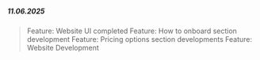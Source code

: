 ##### 11.06.2025

> Feature: Website UI completed
> Feature: How to onboard section development
> Feature: Pricing options section developments
> Feature: Website Development
